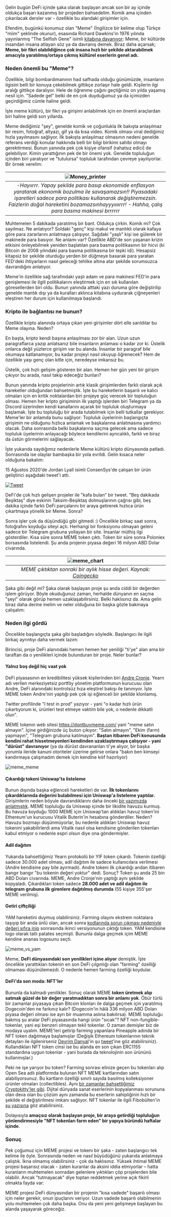 Gelin bugün DeFi içinde şaka olarak başlayan ancak son bir ay içinde oldukça başarı kazanmış bir projeden bahsedelim. Komik ama içinden çıkarılacak dersler var - özellikle bu alandaki girişimler için. 

Efendim, bugünkü konumuz olan "Meme" (İngilizce bir kelime olup Türkçe "miim" şeklinde okunur), esasında Richard Dawkins'in 1976 yılında yayınlanmış "The Selfish Gene" isimli [kitabına dayanıyor](https://www.coindesk.com/memes-defi-cryptocurrency-yam): Meme, bir kültürde insandan insana atlayan söz ya da davranış demek. Biraz daha açarsak; **Meme, bir fikri olabildiğince çok insana hızlı bir şekilde aktarabilmek amacıyla yaratılmış/ortaya çıkmış kültürel eserlerin genel adı.** 


### Neden önemli bu "Meme"?
Özellikle,  bilgi bombardımanının had safhada olduğu günümüzde, insanların ilgisini belli bir konuya çekebilmek gittikçe zorlaşır hale geldi. Kişilerin ilgi aralığı gittikçe daralıyor. Hele de öğrenme çağını geçtiğimiz on yılda yaşamış nesil için. "Sadede gel" belki de en çok duyduğumuz ya da içimizden geçirdiğimiz cümle haline geldi. 

İşte meme kültürü, bir fikri ya girişimi anlabilmek için en önemli araçlardan biri haline geldi son yıllarda. 

Meme dediğimiz "şey", genelde komik ve çoğunlukla ilk bakışta anlaşılmaz bir resim, fotoğraf, altyazı, gif ya da kısa video. Komik olması viral dediğimiz hızla yayılmasını sağlıyor. İlk bakışta anlaşılmaz olmasının nedeni genelde referans verdiği konular hakkında belli bir bilgi birikimi sahibi olmayı gerektirmesi. Bunun yanında pek çok kişiye ofansif (rahatsız edici) de gelebiliyor. Kimin yarattığının pek de bir önemi yok. Genelde topluluğun içinden biri yaratıyor ve "tutulursa" topluluk tarafından çevreye yayılıyorlar. Bir örnek verelim: 

| ![Money_printer](/assets/money_printer.png)|
|:--:| 
| *-Hayıırrr. Yapay şekilde para basıp ekonomide enflasyon yaratarak ekonomik bozulma ile savaşamazsın!! Piyasadaki işaretleri sadece para politikası kullanarak değiştiremezsin. Faizlerin doğal hareketini bozamazsınhayyyıııırrr!  - Hahha, çalış para basma makinesi brrrrrr*|

Muhtemelen 5 dakikada yaratılmış bir bant. Oldukça çirkin. Komik mi? Çok sayılmaz. Ne anlatıyor? Soldaki "genç" kişi makul ve mantıklı olarak kafaya göre para zararlarını anlatmaya çalışıyor. Sağdaki "yaşlı" kişi ise gülerek bir makinede para basıyor. Ne anlamı var? Özellikle ABD'de son yaşanan krizin etkisini önleyebilmek yeniden başlatılan para basma politikasının bir hicvi (ki Bitcoin de 2008 yılındaki para basma politikasına bir tepki idi). Hesapsiz kitapsiz bir şekilde oturduğu yerden bir düğmeye basarak para yaratan FED'deki ihtiyarların nasıl geleceği tehlike altına atar şekilde sorumsuzca davrandığını anlatıyor. 

Meme'in özellikle sağ tarafındaki yaşlı adam ve para makinesi  FED'in para genişlemesi ile ilgili politikalarını eleştirmek için en sık kullanılan göresellerden biri oldu. Bunun yanında alttaki yazı duruma göre değiştirilip genelde mantık dışı ya da kuralları aklınca kitabına uydurarak çiğneyenleri eleştiren her durum için kullanılmaya başlandı. 

### Kripto ile bağlantısı ne bunun?
Özellikle kripto alanında ortaya çıkan yeni girişimler dört elle sarıldılar bu Meme olayına. Neden?

En başta, kripto kendi başına anlaşılması zor bir alan. Uzun uzun paragraflarca yazıp anlatsanız bile insanların anlaması o kadar zor ki.  Üstelik onlarca değil yüzlerce girişim var bu alanda. İnsanlar bir paragraf bile okumaya katlanamıyor, bu kadar projeyi nasıl okuyup öğrenecek? Hem de özellikle yaşı genç olan kitle için, neredeyse imkansız bu. 

Üstelik, çok hızlı gelişim gösteren bir alan. Hemen her gün yeni bir girişim çıkıyor bu arada, nasıl takip edeceğiz bunları?

Bunun yanında kripto projelerinin artık klasik girişimlerden farklı olarak açık hareketler olduğundan bahsetmiştik. İşte bu hareketlerin başarılı ve kalıcı olmaları için en kritik noktalardan biri projeye güç verecek bir topluluğun olması. Hemen her kripto girişiminin ilk yaptığı işlerden biri Telegram ya da Discord üzerinden kendi kanallarını açarak bir topluluk oluşturmaya başlamak. İşte bu topluluğu bir arada tutabilmek için belli tutkallar gerekiyor. Meme'ler bir anlamda bunu sağlıyor: Topluluk üyelerinin başlangıçta girişimin ne olduğunu hızlıca anlamak ve başkalarına anlatmasına yardımcı olacak. Daha sonrasında belki başkalarına saçma gelecek ama sadece topluluk üyelerinin anlayacağı böylece kendilerini ayrıcalıklı, farklı ve biraz da üstün görmelerini sağlayacak. 

İşte yukarıda saydığımız nedenlerle Meme kültürü kripto dünyasında patladı. Sonrasında ise olaylar bambaşka bir yola evrildi. Gelin kısaca neler olduğuna bakalım: 

15 Ağustos 2020'de Jordan Lyall isimli ConsenSys'de çalışan bir ürün geliştirici aşağıdaki tweet'i attı. 

<a href="https://twitter.com/JordanLyall/status/1294466755692081152">
         <img alt="Tweet" src="/assets/meme_initial_tweet.png"></a>


DeFi'de çok hızlı gelişen projeler ile "kafa bulan" bir tweet. "Beş dakikada Beşiktaş" diye eskinin Taksim-Beşiktaş dolmuşlarının çağrısı gibi, beş dakika içinde farklı DeFi parçalarını bir araya getirerek hızlıca ürün çıkartmaya yönelik bir Meme. Sonra?

Sonra işler çok da düşündüğü gibi gitmedi :) Öncelikle birkaç saat sonra, fotoğrafını koyduğu siteyi açtı. Herhangi bir fonksiyonu olmayan geleni sadece bir Telegram grubuna yollayan bir site. İnsanlar müthiş ilgi gösterdiler. Kısa süre sonra MEME token çıktı. Token bir süre sonra Poloniex borsasında listelendi. Şu anda projenin piyasa değeri 16 milyon ABD Dolar civarında. 


| ![meme_chart](/assets/meme_chart.png)|
|:--:| 
| *MEME çıktıktan sonraki bir aylık hisse değeri. Kaynak: [Coingecko](https://www.coingecko.com/en/coins/meme)*|


Şaka gibi değil mi? Şaka olarak başlayan proje şu anda ciddi bir değerden işlem görüyor. Böyle okuduğunuz zaman, herhalde dünyanın en saçma "şeyi" olarak görüp hemen uzaklaşabilirsiniz. Belki haklısınız da. Ama gelin biraz daha derine inelim ve neler olduğuna bir başka gözle bakmaya çalışalım: 

### Neden ilgi gördü

Öncelikle başlangıçta şaka gibi başladığını söyledik. Başlangıcı ile ilgili birkaç ayrıntıyı daha vermek lazım: 

Birincisi, proje DeFi alanındaki hemen hemen her yeniliği "ti'ye" alan ama bir taraftan da o yenilikleri içinde bulunduran bir proje. Neler bunlar?

#### Yalnız boş değil hiç vaat yok
DeFi piyasasının en kredibilitesi yüksek kişilerinden biri [Andre Cronje](https://twitter.com/AndreCronjeTech). Yearn adı verilen merkeziyetsiz portföy yönetim platformunun kurucusu olan Andre, DeFi alanındaki kontrolsüz hıza eleştirel bakışı ile tanınıyor.  İşte MEME token Andre'nin yaptığı pek çok işi eğlenceli bir şekilde klonlamış. 

Twitter profilinde "I test in prod" yazıyor - yani "o kadar hızlı ürün çıkartıyorum ki, ürünleri test etmeye vaktim bile yok, o nedenle dikkatli olun". 

MEME tokenın web sitesi https://dontbuymeme.com/ yani "meme satın almayın". İçine girdiğinizde üç buton çıkıyor: "Satın almayın", "Ekim (farm) yapmayın", "Telegram grubuna katılmayın". **Baştan itibaren DeFi konusunda kendini rahat hissetmeyenleri kendinden uzaklaştırmaya çalışıyor - yani "dürüst" davranıyor** (ya da dürüst davrananları ti'ye alıyor, bir başka yorumla ileride kanuni otoriteler üzerine gelirse onlara "bakın ben kimseyi kandırmaya çalışmadım demek için kendine kılıf hazırlıyor) 

![meme_meme](/assets/meme_meme.png)

#### Çıkardığı tokeni Uniswap'ta listeleme
Bunun dışında başka eğlenceli hareketleri de var. **İlk tokenlarını çıkardıklarında değerini bulabilmesi için Uniswap'a listeleme yaptılar.** Girişimlerin neden böyule davrandıklarını daha önceki [bir yazımızda anlatmıştık](/genel/2020/09/15/nedir-bu-uniswap.html). MEME topluluğu da Uniswap içinde bir likidite havuzu kurmuş. Bu havuza koyduğu 1000 MEME için Uniswap'tan aldıkları havuz token'ini Ethereum'un kurucusu Vitalik Buterin'in hesabına gönderdiler. Neden? Havuzu bozmayı düşünmüyorlar, bu nedenle aldıkları Uniswap havuz tokenini yakabilirlerdi ama Vitalik nasıl olsa kendisine gönderilen tokenları kabul etmiyor o nedenle espri olsun diye ona göndermişler. 

#### Adil dağıtım
Yukarıda bahsettiğimiz Yearn protokolü bir YIF token çıkardı. Tokenin özelliği sadece 30.000 adet olması, adil dağıtım ile sadece kullanıcılara verilmesi (Andre kendisine pay bile ayırmadı). Andre tokeni ilk çıkardığı andan itibaren bangır bangır "bu tokenin değeri yoktur" dedi. Sonuç? Token şu anda 25 bin ABD Doları civarında.  MEME, Andre Cronje'nin yaptığı aynı şekilde kopyaladı. Çıkardıkları token sadece **28.000 adet ve adil dağıtım ile telegram grubuna ilk girenlere dağıtılmış durumda** (55 kişiye 355'şer MEME verilmiş).

#### Getiri çiftçiliği
YAM hareketini duymuş olabilirsiniz. Farming olayını ekstrem noktalara taşıyıp bir anda ünlü olan, ancak sonra [kodlarında sorun çıkması nedeniyle değeri sıfıra inip](https://tr.cointelegraph.com/news/yam-token-holders-burnt-the-hardest-after-price-plunges-to-zero) sonrasında ikinci versiyonunun çıktığı token. YAM kendisine logo olarak tatlı patates seçmişti. Bununla dalga geçmek içim MEME kendine ananas logosunu seçti. 

![meme_vs_yam](/assets/meme_vs_yam.jpg)

Meme, **DeFi dünyasındaki son yenilikleri içine alıyor** demiştik. İşte öncelikle yarattıkları tokenin en son DeFi çılgınlığı olan "farming" özelliği olmaması düşünülemezdi. O nedenle hemen farming özelliği koydular.  

#### DeFi'da son moda: NFT'ler

Bununla da kalmadı yenilikler. Sonuç olarak MEME **token üretmek alıp satmak güzel de bir değer yaratmadıktan sonra bir anlamı yok**. Öbür türlü bir zamanlar piyasaya çıkan Bitcoin klonları ile dalga geçmek için yaratılmış Dogecoin'den ne farkınız kalır? (Dogecoin'in hâlâ 336 milyon ABD Doları piyasa değeri olması ise ayrı bir muamma aslına bakılırsa). MEME topluluğu bakmış şu aralar DeFi piyasasında hangi ürün "sıcak"? NFT non-fungible-tokenlar, yani eşi benzeri olmayan tekil tokenlar. O zaman demişler biz de modaya uyalım. MEME'leri getirip farming yapanlara Pineapple adında bir NFT token dağıtmaya başlamışlar (Değişik Ethereum tokenlarının teknik detayları ile ilgilenirseniz [Devrim Danyal](https://twitter.com/devrimdanyal)'in şu [tweet](https://twitter.com/devrimdanyal/status/1308684329183334402)'ine göz atabilirsiniz). Kullandıkları NFT token cinsi ise bu alanda en son çıkan ERC1155 standardına uygun tokenlar - yani burada da teknolojinin son ürününü kullanmışlar.)

Peki ne işe yarıyor bu token? Farming sonrası elinize geçen bu tokenları alıp Open Sea adlı platformda bulunan NFT MEME kartlarından satın alabiliyorsunuz. Bu kartların özelliği sınırlı sayıda basılmış kolleksiyoner ürünler olmaları (collectibles). Aynı [bir zamanlar bahsettiğimiz Cryptokitty'ler gibi](/genel/2018/04/06/sanat-icin-blockchain.html). Dijital dünyada sanat eserlerinin kopyalanması sorununa olan deva olan bu çözüm aynı zamanda bu eserlerin sahipliğinin hızlı bir şekilde el değiştirilmesi imkanı sağlıyor. NFT tokenlar ile ilgili Fibobülten'in [şu yazısına](https://fibobulten.com/non-fungible-token-nft-dosyasi/) göz atabilirsiniz. 

Dolayısıyla **amaçsız olarak başlayan proje, bir araya getirdiği topluluğun yönlendirmesiyle "NFT tokenları farm eden" bir yapıya büründü haftalar içinde**. 

### Sonuç

Pek çoğumuz için MEME projesi ve tokenı bir şaka - zaten başlangıcı tek kelime ile öyle. Sonrasında neden ve nasıl büyüdüğünü yukarıda anlatmaya çalıştık. İkna olmamış olabilirsiniz - çok da haklısınız. Yüksek ihtimal MEME projesi başarısız olacak - zaten kuranlar da aksini iddia etmiyorlar – hatta kuranların muhtemelen sonradan gelenlere yıktıkları çöp projelerden bile olabilir. Ancak "tutmayacak" diye toptan reddetmek yerine açık fikirli olmakta fayda var: 

MEME projesi DeFi dünyasından bir projenin "kısa vadede" başarılı olması için neler gerekir, onun ipuçlarını veriyor. Uzun vadede başarılı olabilmenin yolu muhtemelen çok daha başka. Onu da yeni yeni gelişmeye başlayan bu alanda yaşayarak göreceğiz. 
